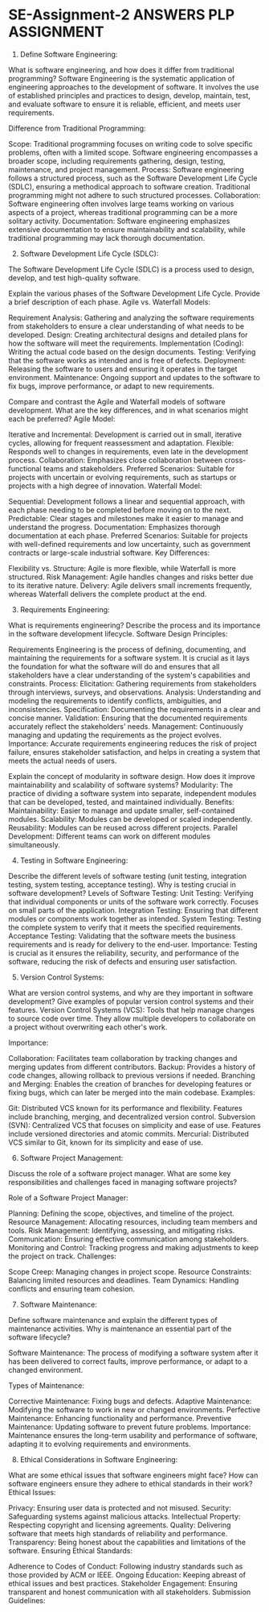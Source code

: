 # SE-Assignment-2 ANSWERS PLP ASSIGNMENT

1. Define Software Engineering:

What is software engineering, and how does it differ from traditional programming?
Software Engineering is the systematic application of engineering approaches to the development of software. It involves the use of established principles and practices to design, develop, maintain, test, and evaluate software to ensure it is reliable, efficient, and meets user requirements.

Difference from Traditional Programming:

Scope: Traditional programming focuses on writing code to solve specific problems, often with a limited scope. Software engineering encompasses a broader scope, including requirements gathering, design, testing, maintenance, and project management.
Process: Software engineering follows a structured process, such as the Software Development Life Cycle (SDLC), ensuring a methodical approach to software creation. Traditional programming might not adhere to such structured processes.
Collaboration: Software engineering often involves large teams working on various aspects of a project, whereas traditional programming can be a more solitary activity.
Documentation: Software engineering emphasizes extensive documentation to ensure maintainability and scalability, while traditional programming may lack thorough documentation.

2. Software Development Life Cycle (SDLC):

The Software Development Life Cycle (SDLC) is a process used to design, develop, and test high-quality software.

Explain the various phases of the Software Development Life Cycle. Provide a brief description of each phase.
Agile vs. Waterfall Models:

Requirement Analysis: Gathering and analyzing the software requirements from stakeholders to ensure a clear understanding of what needs to be developed.
Design: Creating architectural designs and detailed plans for how the software will meet the requirements.
Implementation (Coding): Writing the actual code based on the design documents.
Testing: Verifying that the software works as intended and is free of defects.
Deployment: Releasing the software to users and ensuring it operates in the target environment.
Maintenance: Ongoing support and updates to the software to fix bugs, improve performance, or adapt to new requirements.

Compare and contrast the Agile and Waterfall models of software development. What are the key differences, and in what scenarios might each be preferred?
Agile Model:

Iterative and Incremental: Development is carried out in small, iterative cycles, allowing for frequent reassessment and adaptation.
Flexible: Responds well to changes in requirements, even late in the development process.
Collaboration: Emphasizes close collaboration between cross-functional teams and stakeholders.
Preferred Scenarios: Suitable for projects with uncertain or evolving requirements, such as startups or projects with a high degree of innovation.
Waterfall Model:

Sequential: Development follows a linear and sequential approach, with each phase needing to be completed before moving on to the next.
Predictable: Clear stages and milestones make it easier to manage and understand the progress.
Documentation: Emphasizes thorough documentation at each phase.
Preferred Scenarios: Suitable for projects with well-defined requirements and low uncertainty, such as government contracts or large-scale industrial software.
Key Differences:

Flexibility vs. Structure: Agile is more flexible, while Waterfall is more structured.
Risk Management: Agile handles changes and risks better due to its iterative nature.
Delivery: Agile delivers small increments frequently, whereas Waterfall delivers the complete product at the end.

3. Requirements Engineering:

What is requirements engineering? Describe the process and its importance in the software development lifecycle.
Software Design Principles:

Requirements Engineering is the process of defining, documenting, and maintaining the requirements for a software system. It is crucial as it lays the foundation for what the software will do and ensures that all stakeholders have a clear understanding of the system's capabilities and constraints.
Process:
Elicitation: Gathering requirements from stakeholders through interviews, surveys, and observations.
Analysis: Understanding and modeling the requirements to identify conflicts, ambiguities, and inconsistencies.
Specification: Documenting the requirements in a clear and concise manner.
Validation: Ensuring that the documented requirements accurately reflect the stakeholders' needs.
Management: Continuously managing and updating the requirements as the project evolves.
Importance: Accurate requirements engineering reduces the risk of project failure, ensures stakeholder satisfaction, and helps in creating a system that meets the actual needs of users.

Explain the concept of modularity in software design. How does it improve maintainability and scalability of software systems?
Modularity: The practice of dividing a software system into separate, independent modules that can be developed, tested, and maintained individually.
Benefits:
Maintainability: Easier to manage and update smaller, self-contained modules.
Scalability: Modules can be developed or scaled independently.
Reusability: Modules can be reused across different projects.
Parallel Development: Different teams can work on different modules simultaneously.

4. Testing in Software Engineering:

Describe the different levels of software testing (unit testing, integration testing, system testing, acceptance testing). Why is testing crucial in software development?
Levels of Software Testing:
Unit Testing: Verifying that individual components or units of the software work correctly. Focuses on small parts of the application.
Integration Testing: Ensuring that different modules or components work together as intended.
System Testing: Testing the complete system to verify that it meets the specified requirements.
Acceptance Testing: Validating that the software meets the business requirements and is ready for delivery to the end-user.
Importance: Testing is crucial as it ensures the reliability, security, and performance of the software, reducing the risk of defects and ensuring user satisfaction.

5. Version Control Systems:

What are version control systems, and why are they important in software development? Give examples of popular version control systems and their features.
Version Control Systems (VCS): Tools that help manage changes to source code over time. They allow multiple developers to collaborate on a project without overwriting each other's work.

Importance:

Collaboration: Facilitates team collaboration by tracking changes and merging updates from different contributors.
Backup: Provides a history of code changes, allowing rollback to previous versions if needed.
Branching and Merging: Enables the creation of branches for developing features or fixing bugs, which can later be merged into the main codebase.
Examples:

Git: Distributed VCS known for its performance and flexibility. Features include branching, merging, and decentralized version control.
Subversion (SVN): Centralized VCS that focuses on simplicity and ease of use. Features include versioned directories and atomic commits.
Mercurial: Distributed VCS similar to Git, known for its simplicity and ease of use.

6. Software Project Management:

Discuss the role of a software project manager. What are some key responsibilities and challenges faced in managing software projects?

Role of a Software Project Manager:

Planning: Defining the scope, objectives, and timeline of the project.
Resource Management: Allocating resources, including team members and tools.
Risk Management: Identifying, assessing, and mitigating risks.
Communication: Ensuring effective communication among stakeholders.
Monitoring and Control: Tracking progress and making adjustments to keep the project on track.
Challenges:

Scope Creep: Managing changes in project scope.
Resource Constraints: Balancing limited resources and deadlines.
Team Dynamics: Handling conflicts and ensuring team cohesion.

7. Software Maintenance:

Define software maintenance and explain the different types of maintenance activities. Why is maintenance an essential part of the software lifecycle?

Software Maintenance: The process of modifying a software system after it has been delivered to correct faults, improve performance, or adapt to a changed environment.

Types of Maintenance:

Corrective Maintenance: Fixing bugs and defects.
Adaptive Maintenance: Modifying the software to work in new or changed environments.
Perfective Maintenance: Enhancing functionality and performance.
Preventive Maintenance: Updating software to prevent future problems.
Importance: Maintenance ensures the long-term usability and performance of software, adapting it to evolving requirements and environments.

8. Ethical Considerations in Software Engineering:

What are some ethical issues that software engineers might face? How can software engineers ensure they adhere to ethical standards in their work?
Ethical Issues:

Privacy: Ensuring user data is protected and not misused.
Security: Safeguarding systems against malicious attacks.
Intellectual Property: Respecting copyright and licensing agreements.
Quality: Delivering software that meets high standards of reliability and performance.
Transparency: Being honest about the capabilities and limitations of the software.
Ensuring Ethical Standards:

Adherence to Codes of Conduct: Following industry standards such as those provided by ACM or IEEE.
Ongoing Education: Keeping abreast of ethical issues and best practices.
Stakeholder Engagement: Ensuring transparent and honest communication with all stakeholders.
Submission Guidelines:
